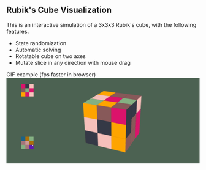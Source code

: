 ## Rubik's Cube Visualization

This is an interactive simulation of a 3x3x3 Rubik's cube, with the following features.

* State randomization 
* Automatic solving 
* Rotatable cube on two axes
* Mutate slice in any direction with mouse drag


GIF example (fps faster in browser)
![alt text](https://github.com/MasonDarcy/RubiksCubeVisualization/blob/main/example.gif "Rubiks Cube Solving")

